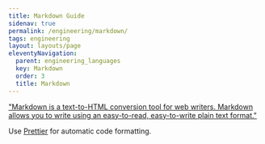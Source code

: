 ```yaml
---
title: Markdown Guide
sidenav: true
permalink: /engineering/markdown/
tags: engineering
layout: layouts/page
eleventyNavigation: 
  parent: engineering_languages
  key: Markdown 
  order: 3
  title: Markdown 
---
```


["Markdown is a text-to-HTML conversion tool for web writers. Markdown allows you to write using an easy-to-read, easy-to-write plain text format."](https://daringfireball.net/projects/markdown/) 

Use [Prettier](https://prettier.io/) for automatic code formatting.
